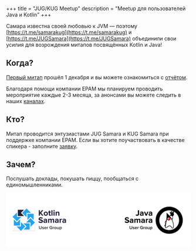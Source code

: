 +++
title = "JUG/KUG Meetup"
description = "Meetup для пользователей Java и Kotlin"
+++

Самара известна своей любовью к JVM — поэтому 
[https://t.me/samarakug](https://t.me/samarakug) и [https://t.me/JUGSamara](https://t.me/JUGSamara) 
объединили свои усилия для возрождения митапов посвящённых Kotlin и Java!

## Когда?

[Первый митап](/5-jug-kug-meetup) прошёл 1 декабря и вы можете ознакомиться с [отчётом](/6-jug-kug-meetup-how-it-was).

Благодаря помощи компании EPAM мы планируем проводить мероприятие каждые 2-3 месяца, 
за анонсами вы можете следить в наших [каналах](/resources).

## Кто?

Митап проводится энтузиастами JUG Samara и KUG Samara при поддержке компании EPAM.
Если вы хотите поучаствовать в качестве спикера - заполните [заявку](https://goo.gl/forms/CNa9Fwk2v078AYih2).

## Зачем?

Послушать доклады, покушать пиццу, пообщаться с единомышленниками.

![JUG/KUG Meetup Logo](/events/jug_kug_meetup.jpg)
